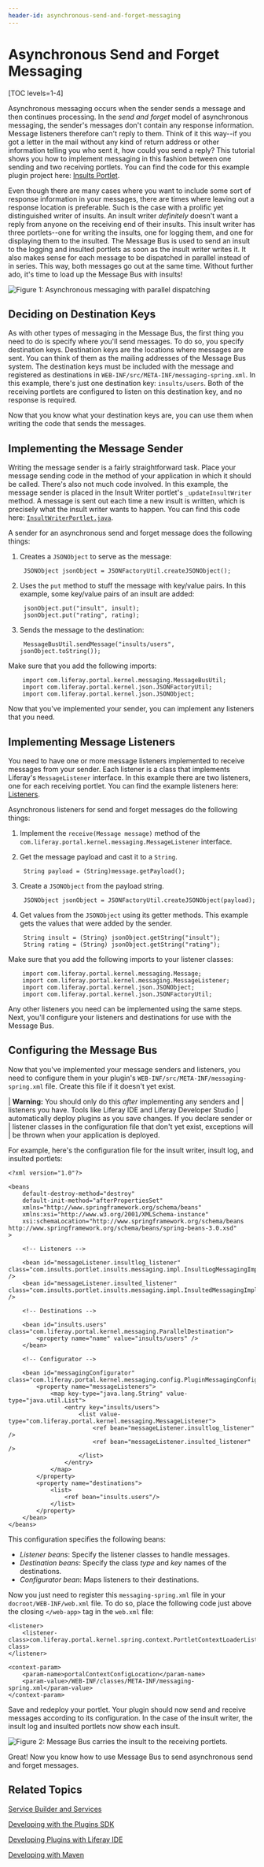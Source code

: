 ```yaml
---
header-id: asynchronous-send-and-forget-messaging
---
```


# Asynchronous Send and Forget Messaging

[TOC levels=1-4]

Asynchronous messaging occurs when the sender sends a message and then continues 
processing. In the *send and forget* model of asynchronous messaging, the 
sender's messages don't contain any response information. Message listeners 
therefore can't reply to them. Think of it this way--if you got a letter in the 
mail without any kind of return address or other information telling you who 
sent it, how could you send a reply? This tutorial shows you how to implement 
messaging in this fashion between one sending and two receiving portlets. You 
can find the code for this example plugin project here:
[Insults Portlet](https://github.com/liferay/liferay-docs/tree/6.2.x/develop/tutorials/code/tutorials-sdk/portlets/message-bus-03-async-send-forget-insults-portlet).

<!-- Why do we suddenly switch to the Insults portlet here? -Rich -->

Even though there are many cases where you want to include some sort of response 
information in your messages, there are times where leaving out a response 
location is preferable. Such is the case with a prolific yet distinguished 
writer of insults. An insult writer *definitely* doesn't want a reply from 
anyone on the receiving end of their insults. This insult writer has three 
portlets--one for writing the insults, one for logging them, and one for 
displaying them to the insulted. The Message Bus is used to send an insult to 
the logging and insulted portlets as soon as the insult writer writes it. It 
also makes sense for each message to be dispatched in parallel instead of in 
series. This way, both messages go out at the same time. Without further ado, 
it's time to load up the Message Bus with insults!

![Figure 1: Asynchronous messaging with *parallel* dispatching](../../images/msg-bus-async-parallel-msg.png)

## Deciding on Destination Keys

As with other types of messaging in the Message Bus, the first thing you need to
do is specify where you'll send messages. To do so, you specify destination
keys. Destination keys are the locations where messages are sent. You can think
of them as the mailing addresses of the Message Bus system. The destination keys
must be included with the message and registered as destinations in
`WEB-INF/src/META-INF/messaging-spring.xml`. In this example, there's just one
destination key: `insults/users`. Both of the receiving portlets are configured
to listen on this destination key, and no response is required. 

Now that you know what your destination keys are, you can use them when writing 
the code that sends the messages. 

## Implementing the Message Sender

Writing the message sender is a fairly straightforward task. Place your message
sending code in the method of your application in which it should be called.
There's also not much code involved. In this example, the message sender is
placed in the Insult Writer portlet's `_updateInsultWriter` method. A message is
sent out each time a new insult is written, which is precisely what the insult
writer wants to happen.  You can find this code here:
[`InsultWriterPortlet.java`](https://github.com/liferay/liferay-docs/blob/6.2.x/develop/tutorials/code/tutorials-sdk/portlets/message-bus-03-async-send-forget-insults-portlet/docroot/WEB-INF/src/com/insults/portlet/insults/InsultWriterPortlet.java).

A sender for an asynchronous send and forget message does the following things:

1. Creates a `JSONObject` to serve as the message:

        JSONObject jsonObject = JSONFactoryUtil.createJSONObject();

2. Uses the `put` method to stuff the message with key/value pairs. In this 
   example, some key/value pairs of an insult are added:
   
        jsonObject.put("insult", insult);
        jsonObject.put("rating", rating);

3. Sends the message to the destination:

        MessageBusUtil.sendMessage("insults/users", jsonObject.toString());
 
Make sure that you add the following imports:

        import com.liferay.portal.kernel.messaging.MessageBusUtil;
        import com.liferay.portal.kernel.json.JSONFactoryUtil;
        import com.liferay.portal.kernel.json.JSONObject;

Now that you've implemented your sender, you can implement any listeners that 
you need.

## Implementing Message Listeners

You need to have one or more message listeners implemented to receive messages 
from your sender. Each listener is a class that implements Liferay's 
`MessageListener` interface. In this example there are two listeners, one for 
each receiving portlet. You can find the example listeners here:
[Listeners](https://github.com/liferay/liferay-docs/tree/6.2.x/develop/tutorials/code/tutorials-sdk/portlets/message-bus-03-async-send-forget-insults-portlet/docroot/WEB-INF/src/com/insults/portlet/insults/messaging/impl).

Asynchronous listeners for send and forget messages do the following things: 

1. Implement the `receive(Message message)` method of the
   `com.liferay.portal.kernel.messaging.MessageListener` interface.

2. Get the message payload and cast it to a `String`.

        String payload = (String)message.getPayload();

3. Create a `JSONObject` from the payload string.

        JSONObject jsonObject = JSONFactoryUtil.createJSONObject(payload);

4. Get values from the `JSONObject` using its getter methods. This example gets 
   the values that were added by the sender.

        String insult = (String) jsonObject.getString("insult");
        String rating = (String) jsonObject.getString("rating");

Make sure that you add the following imports to your listener classes:

        import com.liferay.portal.kernel.messaging.Message;
        import com.liferay.portal.kernel.messaging.MessageListener;
        import com.liferay.portal.kernel.json.JSONObject;
        import com.liferay.portal.kernel.json.JSONFactoryUtil;
 
Any other listeners you need can be implemented using the same steps. Next, 
you'll configure your listeners and destinations for use with the Message Bus. 

## Configuring the Message Bus

Now that you've implemented your message senders and listeners, you need to 
configure them in your plugin's `WEB-INF/src/META-INF/messaging-spring.xml` 
file. Create this file if it doesn't yet exist. 

| **Warning:** You should only do this *after* implementing any senders and
| listeners you have. Tools like Liferay IDE and Liferay Developer Studio
| automatically deploy plugins as you save changes. If you declare sender or
| listener classes in the configuration file that don't yet exist, exceptions will
| be thrown when your application is deployed.

For example, here's the configuration file for the insult writer, insult log, 
and insulted portlets: 

    <?xml version="1.0"?>

    <beans
	    default-destroy-method="destroy"
	    default-init-method="afterPropertiesSet"
	    xmlns="http://www.springframework.org/schema/beans"
	    xmlns:xsi="http://www.w3.org/2001/XMLSchema-instance"
	    xsi:schemaLocation="http://www.springframework.org/schema/beans http://www.springframework.org/schema/beans/spring-beans-3.0.xsd"
    >

        <!-- Listeners -->

        <bean id="messageListener.insultlog_listener" class="com.insults.portlet.insults.messaging.impl.InsultLogMessagingImpl" />
        <bean id="messageListener.insulted_listener" class="com.insults.portlet.insults.messaging.impl.InsultedMessagingImpl" />

        <!-- Destinations -->

        <bean id="insults.users" class="com.liferay.portal.kernel.messaging.ParallelDestination">
            <property name="name" value="insults/users" />
        </bean>

        <!-- Configurator -->

        <bean id="messagingConfigurator" class="com.liferay.portal.kernel.messaging.config.PluginMessagingConfigurator">
            <property name="messageListeners">
                <map key-type="java.lang.String" value-type="java.util.List">
                    <entry key="insults/users">
                        <list value-type="com.liferay.portal.kernel.messaging.MessageListener">
                            <ref bean="messageListener.insultlog_listener" /> 
                            <ref bean="messageListener.insulted_listener" />
                        </list>
                    </entry>
                </map>
            </property>
            <property name="destinations">
                <list>
                    <ref bean="insults.users"/>
                </list>
            </property>
        </bean>
    </beans>

This configuration specifies the following beans: 

- *Listener beans*: Specify the listener classes to handle messages.
- *Destination beans*: Specify the class *type* and *key* names of the
   destinations.
- *Configurator bean*: Maps listeners to their destinations.

Now you just need to register this `messaging-spring.xml` file in your 
`docroot/WEB-INF/web.xml` file. To do so, place the following code just above 
the closing `</web-app>` tag in the `web.xml` file: 

    <listener>
        <listener-class>com.liferay.portal.kernel.spring.context.PortletContextLoaderListener</listener-class>
    </listener>

    <context-param>
        <param-name>portalContextConfigLocation</param-name>
        <param-value>/WEB-INF/classes/META-INF/messaging-spring.xml</param-value>
    </context-param>

Save and redeploy your portlet. Your plugin should now send and receive messages
according to its configuration. In the case of the insult writer, the insult log
and insulted portlets now show each insult. 

![Figure 2: Message Bus carries the insult to the receiving portlets.](../../images/msg-bus-insults.png)

Great! Now you know how to use Message Bus to send asynchronous send and forget 
messages. 

## Related Topics

[Service Builder and Services](/tutorials/-/knowledge_base/6-2/service-builder)

[Developing with the Plugins SDK](/tutorials/-/knowledge_base/6-2/plugins-sdk)

[Developing Plugins with Liferay IDE](/tutorials/-/knowledge_base/6-2/liferay-ide)

[Developing with Maven](/tutorials/-/knowledge_base/6-2/maven)
